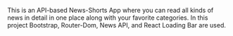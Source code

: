 This is an API-based News-Shorts App where you can read all kinds of news in detail in one place along with your favorite categories.
In this project Bootstrap, Router-Dom, News API, and React Loading Bar are used.
